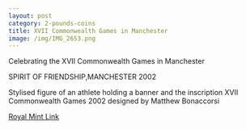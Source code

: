 ```yaml
---
layout: post
category: 2-pounds-coins
title: XVII Commonwealth Games in Manchester
image: /img/IMG_2653.png
---
```


Celebrating the XVII Commonwealth Games in Manchester

SPIRIT OF FRIENDSHIP,MANCHESTER 2002

Stylised figure of an athlete holding a banner and the inscription XVII Commonwealth Games 2002 designed by Matthew Bonaccorsi

[Royal Mint Link](http://www.royalmint.com/discover/uk-coins/coin-design-and-specifications/two-pound-coin/2002-xvii-commonwealth-games-in-manchester)
